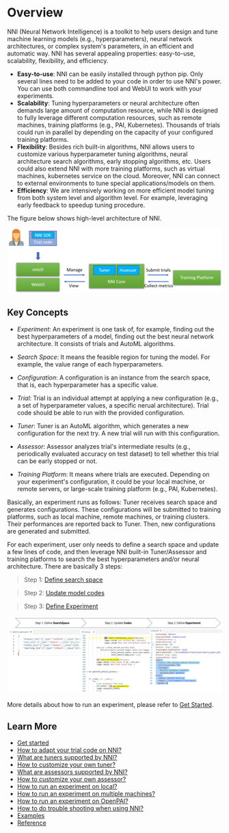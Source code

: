 # Overview

NNI (Neural Network Intelligence) is a toolkit to help users design and tune machine learning models (e.g., hyperparameters), neural network architectures, or complex system's parameters, in an efficient and automatic way. NNI has several appealing properties: easy-to-use, scalability, flexibility, and efficiency.

* **Easy-to-use**: NNI can be easily installed through python pip. Only several lines need to be added to your code in order to use NNI's power. You can use both commandline tool and WebUI to work with your experiments.
* **Scalability**: Tuning hyperparameters or neural architecture often demands large amount of computation resource, while NNI is designed to fully leverage different computation resources, such as remote machines, training platforms (e.g., PAI, Kubernetes). Thousands of trials could run in parallel by depending on the capacity of your configured training platforms.
* **Flexibility**: Besides rich built-in algorithms, NNI allows users to customize various hyperparameter tuning algorithms, neural architecture search algorithms, early stopping algorithms, etc. Users could also extend NNI with more training platforms, such as virtual machines, kubernetes service on the cloud. Moreover, NNI can connect to external environments to tune special applications/models on them.
* **Efficiency**: We are intensively working on more efficient model tuning from both system level and algorithm level. For example, leveraging early feedback to speedup tuning procedure.

The figure below shows high-level architecture of NNI.

<p align="center">
<img src="./img/highlevelarchi.png" alt="drawing" width="700"/>
</p> 

## Key Concepts

* *Experiment*: An experiment is one task of, for example, finding out the best hyperparameters of a model, finding out the best neural network architecture. It consists of trials and AutoML algorithms.

* *Search Space*: It means the feasible region for tuning the model. For example, the value range of each hyperparameters.

* *Configuration*: A configuration is an instance from the search space, that is, each hyperparameter has a specific value.

* *Trial*: Trial is an individual attempt at applying a new configuration (e.g., a set of hyperparameter values, a specific nerual architecture). Trial code should be able to run with the provided configuration.

* *Tuner*: Tuner is an AutoML algorithm, which generates a new configuration for the next try. A new trial will run with this configuration.

* *Assessor*: Assessor analyzes trial's intermediate results (e.g., periodically evaluated accuracy on test dataset) to tell whether this trial can be early stopped or not.

* *Training Platform*: It means where trials are executed. Depending on your experiment's configuration, it could be your local machine, or remote servers, or large-scale training platform (e.g., PAI, Kubernetes).

Basically, an experiment runs as follows: Tuner receives search space and generates configurations. These configurations will be submitted to training platforms, such as local machine, remote machines, or training clusters. Their performances are reported back to Tuner. Then, new configurations are generated and submitted.

For each experiment, user only needs to define a search space and update a few lines of code, and then leverage NNI built-in Tuner/Assessor and training platforms to search the best hyperparameters and/or neural architecture. There are basically 3 steps:

>Step 1: [Define search space](SearchSpaceSpec.md)

>Step 2: [Update model codes](howto_1_WriteTrial.md)

>Step 3: [Define Experiment](ExperimentConfig.md)


<p align="center">
<img src="./img/3_steps.jpg" alt="drawing"/>
</p> 

More details about how to run an experiment, please refer to [Get Started]().

## Learn More
* [Get started](GetStarted.md)
* [How to adapt your trial code on NNI?]()
* [What are tuners supported by NNI?]()
* [How to customize your own tuner?]()
* [What are assessors supported by NNI?]()
* [How to customize your own assessor?]()
* [How to run an experiment on local?](tutorial_1_CR_exp_local_api.md)
* [How to run an experiment on multiple machines?](tutorial_2_RemoteMachineMode.md)
* [How to run an experiment on OpenPAI?](PAIMode.md)
* [How to do trouble shooting when using NNI?]()
* [Examples]()
* [Reference]()
